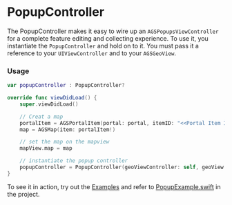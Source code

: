 # PopupController

The PopupController makes it easy to wire up an `AGSPopupsViewController` for a complete feature editing and collecting experience. To use it, you instantiate the `PopupController` and hold on to it. You must pass it a reference to your `UIViewController` and to your `AGSGeoView`. 

### Usage

```swift
var popupController : PopupController?

override func viewDidLoad() {
    super.viewDidLoad()

    // Creat a map
    portalItem = AGSPortalItem(portal: portal, itemID: "<<Portal Item ID Goes Here>>")
    map = AGSMap(item: portalItem!)

    // set the map on the mapview
    mapView.map = map

    // instantiate the popup controller
    popupController = PopupController(geoViewController: self, geoView: mapView)
}
```

To see it in action, try out the [Examples](../../Examples) and refer to [PopupExample.swift](../../Examples/ArcGISToolkitExamples/PopupExample.swift) in the project.




